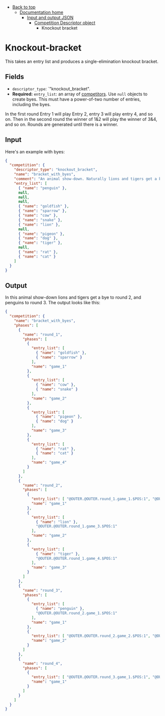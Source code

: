 - [Back to top](../../../readme.md)
  - [Documentation home](../../readme.md)
    - [Input and output JSON](../readme.md)
      - [Competition Descriptor object](readme.md)
        - Knockout bracket
       
# Knockout-bracket

This takes an entry list and produces a single-elimination knockout bracket.

## Fields

- `descriptor_type`: `"knockout_bracket".
- **Required:** `entry_list`: an array of [competitors](../competitor.md). Use `null` objects to create byes. This must have a power-of-two number of entries, including the byes.

In the first round Entry 1 will play Entry 2, entry 3 will play entry 4, and so on. Then in the second round the winner of 1&2 will play the winner of 3&4, and so on. Rounds are generated until there is a winner.

## Input

Here's an example with byes:

```json
{
  "competition": {
	"descriptor_type": "knockout_bracket",
	"name": "bracket_with_byes",
	"comment": "An animal show-down. Naturally lions and tigers get a bye to round 2, and penguins to round 3.",
	"entry_list": [
	  { "name": "penguin" },
	  null,
	  null,
	  null,
	  { "name": "goldfish" },
	  { "name": "sparrow" },
	  { "name": "cow" },
	  { "name": "snake" },
	  { "name": "lion" },
	  null,
	  { "name": "pigeon" },
	  { "name": "dog" },
	  { "name": "tiger" },
	  null,
	  { "name": "rat" },
	  { "name": "cat" }
	]
  }
}
```

## Output

In this animal show-down lions and tigers get a bye to round 2, and penguins to round 3. The output looks like this:

```json
{
  "competition": {
	"name": "bracket_with_byes",
	"phases": [
	  {
		"name": "round_1",
		"phases": [
		  {
			"entry_list": [
			  { "name": "goldfish" },
			  { "name": "sparrow" }
			],
			"name": "game_1"
		  },
		  {
			"entry_list": [
			  { "name": "cow" },
			  { "name": "snake" }
			],
			"name": "game_2"
		  },
		  {
			"entry_list": [
			  { "name": "pigeon" },
			  { "name": "dog" }
			],
			"name": "game_3"
		  },
		  {
			"entry_list": [
			  { "name": "rat" },
			  { "name": "cat" }
			],
			"name": "game_4"
		  }
		]
	  },
	  {
		"name": "round_2",
		"phases": [
		  {
			"entry_list": [ "@OUTER.@OUTER.round_1.game_1.$POS:1", "@OUTER.@OUTER.round_1.game_2.$POS:1" ],
			"name": "game_1"
		  },
		  {
			"entry_list": [
			  { "name": "lion" },
			  "@OUTER.@OUTER.round_1.game_3.$POS:1"
			],
			"name": "game_2"
		  },
		  {
			"entry_list": [
			  { "name": "tiger" },
			  "@OUTER.@OUTER.round_1.game_4.$POS:1"
			],
			"name": "game_3"
		  }
		]
	  },
	  {
		"name": "round_3",
		"phases": [
		  {
			"entry_list": [
			  { "name": "penguin" },
			  "@OUTER.@OUTER.round_2.game_1.$POS:1"
			],
			"name": "game_1"
		  },
		  {
			"entry_list": [ "@OUTER.@OUTER.round_2.game_2.$POS:1", "@OUTER.@OUTER.round_2.game_3.$POS:1" ],
			"name": "game_2"
		  }
		]
	  },
	  {
		"name": "round_4",
		"phases": [
		  {
			"entry_list": [ "@OUTER.@OUTER.round_3.game_1.$POS:1", "@OUTER.@OUTER.round_3.game_2.$POS:1" ],
			"name": "game_1"
		  }
		]
	  }
	]
  }
}
```
